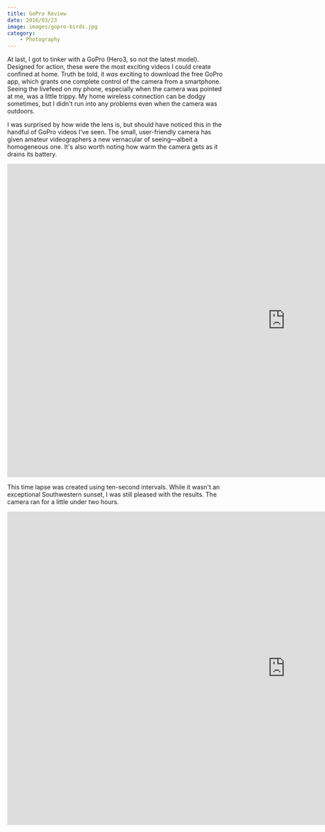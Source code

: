 ```yaml
---
title: GoPro Review
date: 2016/03/23
image: images/gopro-birds.jpg
category:
    - Photography
---
```


At last, I got to tinker with a GoPro (Hero3, so not the latest model). Designed for action, these were the most exciting videos I could create confined at home. Truth be told, it _was_ exciting to download the free GoPro app, which grants one complete control of the camera from a smartphone. Seeing the livefeed on my phone, especially when the camera was pointed at me, was a little trippy. My home wireless connection can be dodgy sometimes, but I didn't run into any problems even when the camera was outdoors.

I was surprised by how wide the lens is, but should have noticed this in the handful of GoPro videos I've seen. The small, user-friendly camera has given amateur videographers a new vernacular of seeing—albeit a homogeneous one. It's also worth noting how warm the camera gets as it drains its battery.

<div class="video-container">
<iframe width="1280" height="720" src="https://www.youtube.com/embed/pZf8fzsNRwE" frameborder="0" allow="accelerometer; autoplay; encrypted-media; gyroscope; picture-in-picture" allowfullscreen></iframe>

This time lapse was created using ten-second intervals. While it wasn't an exceptional Southwestern sunset, I was still pleased with the results. The camera ran for a little under two hours.

<div class="video-container">
<iframe width="1280" height="720" src="https://www.youtube.com/embed/peq0SaBJt7s" frameborder="0" allow="accelerometer; autoplay; encrypted-media; gyroscope; picture-in-picture" allowfullscreen></iframe>
</div>
